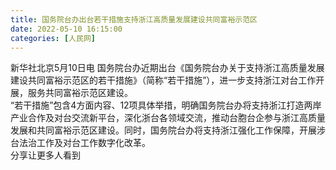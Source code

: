```yaml
---
title: 国务院台办出台若干措施支持浙江高质量发展建设共同富裕示范区
date: 2022-05-10 16:15:00
categories: [人民网]
---
```

新华社北京5月10日电 国务院台办近期出台《国务院台办关于支持浙江高质量发展建设共同富裕示范区的若干措施》（简称“若干措施”），进一步支持浙江对台工作开展，服务共同富裕示范区建设。  
“若干措施”包含4方面内容、12项具体举措，明确国务院台办将支持浙江打造两岸产业合作及对台交流新平台，深化浙台各领域交流，推动台胞台企参与浙江高质量发展和共同富裕示范区建设。同时，国务院台办将支持浙江强化工作保障，开展涉台法治工作及对台工作数字化改革。  
分享让更多人看到  
